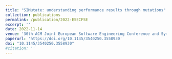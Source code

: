 ```yaml
---
title: "SIMutate: understanding performance results through mutations"
collection: publications
permalink: /publication/2022-ESECFSE
excerpt: ''
date: 2022-11-14
venue: '30th ACM Joint European Software Engineering Conference and Symposium on the Foundations of Software Engineering (ESEC/FSE)'
paperurl: 'https://doi.org/10.1145/3540250.3558930'
doi: "10.1145/3540250.3558930"
#citation: ''
---
```


